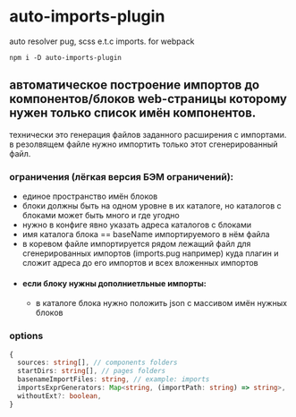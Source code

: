 # auto-imports-plugin
auto resolver pug, scss e.t.c  imports. for webpack
```
npm i -D auto-imports-plugin
```

## автоматическое построение импортов до компонентов/блоков web-страницы которому нужен только список имён компонентов. ##
технически это генерация файлов заданного расширения с импортами. в резолвящем файле нужно импортить только этот сгенерированный файл.
### ограничения (лёгкая версия БЭМ ограничений): ###
* единое пространство имён блоков
* блоки должны быть на одном уровне в их каталоге, но каталогов с блоками может быть много и где угодно
* нужно в конфиге явно указать адреса каталогов с блоками
* имя каталога блока == baseName импортируемого в нём файла
* в коревом файле импортируется рядом лежащий файл для сгенерированных импортов (imports.pug например) куда плагин и сложит адреса до его импортов и всех вложенных импортов
* #### если блоку нужны дополниетльные импорты: ####
  * в каталоге блока нужно положить json с массивом имён нужных блоков

### options ###
```typescript
{
  sources: string[], // components folders
  startDirs: string[], // pages folders
  basenameImportFiles: string, // example: imports
  importsExprGenerators: Map<string, (importPath: string) => string>,
  withoutExt?: boolean,
}
```
